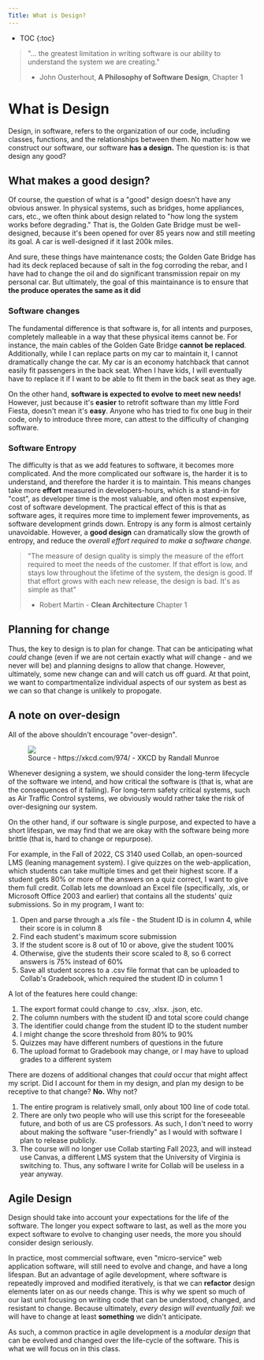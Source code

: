 ```yaml
---
Title: What is Design?
---
```


* TOC
{:toc}

> "... the greatest limitation in writing software is our ability to understand the system we are creating." 
> 
> - John Ousterhout, __A Philosophy of Software Design__, Chapter 1

# What is Design

Design, in software, refers to the organization of our code, including classes, functions, and the relationships between them. No matter how we construct our software, our software **has a design.** The question is: is that design any good?

## What makes a good design?

Of course, the question of what is a "good" design doesn't have any obvious answer. In physical systems, such as bridges, home appliances, cars, etc., we often think about design related to "how long the system works before degrading." That is, the Golden Gate Bridge must be well-designed, because it's been opened for over 85 years now and still meeting its goal. A car is well-designed if it last 200k miles. 

And sure, these things have maintenance costs; the Golden Gate Bridge has had its deck replaced because of salt in the fog corroding the rebar, and I have had to change the oil and do significant transmission repair on my personal car. But ultimately, the goal of this maintainance is to ensure that **the produce operates the same as it did**

### Software changes

The fundamental difference is that software is, for all intents and purposes, completely malleable in a way that these physical items cannot be. For instance, the main cables of the Golden Gate Bridge **cannot be replaced**. Additionally, while I can replace parts on my car to maintain it, I cannot dramatically change the car. My car is an economy hatchback that cannot easily fit passengers in the back seat. When I have kids, I will eventually have to replace it if I want to be able to fit them in the back seat as they age.

On the other hand, **software is expected to evolve to meet new needs!** However, just because it's **easier** to retrofit software than my little Ford Fiesta, doesn't mean it's **easy**. Anyone who has tried to fix one bug in their code, only to introduce three more, can attest to the difficulty of changing software. 

### Software Entropy

The difficulty is that as we add features to software, it becomes more complicated. And the more complicated our software is, the harder it is to understand, and therefore the harder it is to maintain. This means changes take more **effort** measured in developers-hours, which is a stand-in for "cost", as developer time is the most valuable, and often most expensive, cost of software development. The practical effect of this is that as software ages, it requires more time to implement fewer improvements, as software development grinds down. Entropy is any form is almost certainly unavoidable. However, a **good design** can dramatically slow the growth of entropy, and reduce the *overall effort required to make a software change.*

> "The measure of design quality is simply the measure of the effort required to meet the needs of the customer. If that effort is low, and stays low throughout the lifetime of the system, the design is good. If that effort grows with each new release, the design is bad. It's as simple as that"  
> 
> - Robert Martin - __Clean Architecture__ Chapter 1

## Planning for change

Thus, the key to design is to plan for change. That can be anticipating what *could* change (even if we are not certain exactly what *will* change - and we never will be) and planning designs to allow that change. However, ultimately, some new change can and will catch us off guard. At that point, we want to compartmentalize individual aspects of our system as best as we can so that change is unlikely to propogate.

## A note on over-design

All of the above shouldn't encourage "over-design".

<figure>
    <img src="https://imgs.xkcd.com/comics/the_general_problem.png">
    <figcaption>Source - https://xkcd.com/974/ - XKCD by Randall Munroe</figcaption>
</figure>

Whenever designing a system, we should consider the long-term lifecycle of the software we intend, and how critical the software is (that is, what are the consequences of it failing). For long-term safety critical systems, such as Air Traffic Control systems, we obviously would rather take the risk of over-designing our system.

On the other hand, if our software is single purpose, and expected to have a short lifespan, we may find that we are okay with the software being more brittle (that is, hard to change or repurpose).

For example, in the Fall of 2022, CS 3140 used Collab, an open-sourced LMS (leaning management system). I give quizzes on the web-application, which students can take multiple times and get their highest score. If a student gets 80% or more of the answers on a quiz correct, I want to give them full credit. Collab lets me download an Excel file (specifically, .xls, or Microsoft Office 2003 and earlier) that contains all the students' quiz submissions. So in my program, I want to:

1) Open and parse through a .xls file - the Student ID is in column 4, while their score is in column 8  
2) Find each student's maximum score submission  
3) If the student score is 8 out of 10 or above, give the student 100%  
4) Otherwise, give the students their score scaled to 8, so 6 correct answers is 75% instead of 60%  
5) Save all student scores to a .csv file format that can be uploaded to Collab's Gradebook, which required the student ID in column 1  

A lot of the features here could change:

1) The export format could change to .csv, .xlsx. .json, etc.  
2) The column numbers with the student ID and total score could change  
3) The identifier could change from the student ID to the student number  
4) I might change the score threshold from 80% to 90%  
5) Quizzes may have different numbers of questions in the future  
6) The upload format to Gradebook may change, or I may have to upload grades to a different system  

There are dozens of additional changes that *could* occur that might affect my script. Did I account for them in my design, and plan my design to be receptive to that change? **No.** Why not?

1) The entire program is relatively small, only about 100 line of code total.
2) There are only two people who will use this script for the foreseeable future, and both of us are CS professors. As such, I don't need to worry about making the software "user-friendly" as I would with software I plan to release publicly.
3) The course will no longer use Collab starting Fall 2023, and will instead use Canvas, a different LMS system that the University of Virginia is switching to. Thus, any software I write for Collab will be useless in a year anyway.

## Agile Design

Design should take into account your expectations for the life of the software. The longer you expect software to last, as well as the more you expect software to evolve to changing user needs, the more you should consider design seriously.

In practice, most commercial software, even "micro-service" web application software, will still need to evolve and change, and have a long lifespan. But an advantage of agile development, where software is repeatedly improved and modified iteratively, is that we can **refactor** design elements later on as our needs change. This is why we spent so much of our last unit focusing on writing code that can be understood, changed, and resistant to change. Because ultimately, *every design will eventually fail*: we will have to change at least **something** we didn't anticipate.

As such, a common practice in agile development is a *modular design* that can be evolved and changed over the life-cycle of the software. This is what we will focus on in this class.

